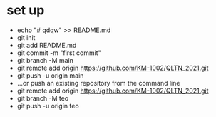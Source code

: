 # set up 
- echo "# qdqw" >> README.md
- git init
- git add README.md
- git commit -m "first commit"
- git branch -M main
- git remote add origin https://github.com/KM-1002/QLTN_2021.git
- git push -u origin main
- …or push an existing repository from the command line
- git remote add origin https://github.com/KM-1002/QLTN_2021.git
- git branch -M teo
- git push -u origin teo